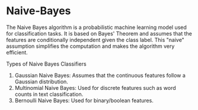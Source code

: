 # Naive-Bayes

The Naive Bayes algorithm is a probabilistic machine learning model used for classification tasks. It is based on Bayes' Theorem and assumes that the features are conditionally independent given the class label. This "naive" assumption simplifies the computation and makes the algorithm very efficient.

Types of Naive Bayes Classifiers
1. Gaussian Naive Bayes: Assumes that the continuous features follow a Gaussian distribution.
2. Multinomial Naive Bayes: Used for discrete features such as word counts in text classification.
3. Bernoulli Naive Bayes: Used for binary/boolean features.

